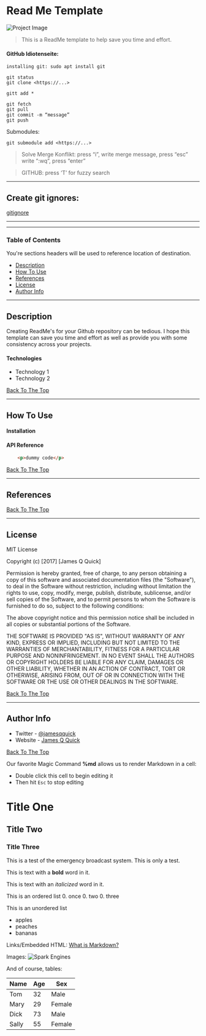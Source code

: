 # Read Me Template

![Project Image](www.ost.ch)

> This is a ReadMe template to help save you time and effort.

#### GitHub Idiotenseite:

```shell
installing git: sudo apt install git

git status
git clone <https://...>

gitt add *

git fetch
git pull
git commit -m “message”
git push
```

Submodules: 
```shell
git submodule add <https://...>
```

>Solve Merge Konflikt: press “i”, write merge message, press “esc” write “:wq”, press “enter”
											
>GITHUB: press ‘T’ for fuzzy search

---
## Create git ignores:
[gitignore](https://www.toptal.com/developers/gitignore)

---
---

### Table of Contents
You're sections headers will be used to reference location of destination.

- [Description](#description)
- [How To Use](#how-to-use)
- [References](#references)
- [License](#license)
- [Author Info](#author-info)

---

## Description

Creating ReadMe's for your Github repository can be tedious.  I hope this template can save you time and effort as well as provide you with some consistency across your projects.

#### Technologies

- Technology 1
- Technology 2

[Back To The Top](#read-me-template)

---

## How To Use

#### Installation



#### API Reference

```html
    <p>dummy code</p>
```
[Back To The Top](#read-me-template)

---

## References
[Back To The Top](#read-me-template)

---

## License

MIT License

Copyright (c) [2017] [James Q Quick]

Permission is hereby granted, free of charge, to any person obtaining a copy
of this software and associated documentation files (the "Software"), to deal
in the Software without restriction, including without limitation the rights
to use, copy, modify, merge, publish, distribute, sublicense, and/or sell
copies of the Software, and to permit persons to whom the Software is
furnished to do so, subject to the following conditions:

The above copyright notice and this permission notice shall be included in all
copies or substantial portions of the Software.

THE SOFTWARE IS PROVIDED "AS IS", WITHOUT WARRANTY OF ANY KIND, EXPRESS OR
IMPLIED, INCLUDING BUT NOT LIMITED TO THE WARRANTIES OF MERCHANTABILITY,
FITNESS FOR A PARTICULAR PURPOSE AND NONINFRINGEMENT. IN NO EVENT SHALL THE
AUTHORS OR COPYRIGHT HOLDERS BE LIABLE FOR ANY CLAIM, DAMAGES OR OTHER
LIABILITY, WHETHER IN AN ACTION OF CONTRACT, TORT OR OTHERWISE, ARISING FROM,
OUT OF OR IN CONNECTION WITH THE SOFTWARE OR THE USE OR OTHER DEALINGS IN THE
SOFTWARE.

[Back To The Top](#read-me-template)

---

## Author Info

- Twitter - [@jamesqquick](https://twitter.com/jamesqquick)
- Website - [James Q Quick](https://jamesqquick.com)

[Back To The Top](#read-me-template)




Our favorite Magic Command **&percnt;md** allows us to render Markdown in a cell:
* Double click this cell to begin editing it
* Then hit `Esc` to stop editing

# Title One
## Title Two
### Title Three

This is a test of the emergency broadcast system. This is only a test.

This is text with a **bold** word in it.

This is text with an *italicized* word in it.

This is an ordered list
0. once
0. two
0. three

This is an unordered list
* apples
* peaches
* bananas

Links/Embedded HTML: <a href="http://bfy.tw/19zq" target="_blank">What is Markdown?</a>

Images:
![Spark Engines](https://files.training.databricks.com/images/Apache-Spark-Logo_TM_200px.png)

And of course, tables:

| Name  | Age | Sex    |
|-------|-----|--------|
| Tom   | 32  | Male   |
| Mary  | 29  | Female |
| Dick  | 73  | Male   |
| Sally | 55  | Female |
